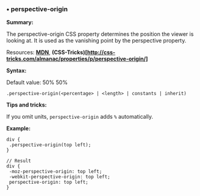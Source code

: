### <a name="perspective-origin"></a> &#8226; perspective-origin
**Summary:**

The perspective-origin CSS property determines the position the viewer is looking at. It is used as the vanishing point by the perspective property.

Resources: **[MDN](https://developer.mozilla.org/en-US/docs/Web/CSS/perspective-origin)**, **(CSS-Tricks)[http://css-tricks.com/almanac/properties/p/perspective-origin/]**

**Syntax:**

Default value: 50% 50%

    .perspective-origin(<percentage> | <length> | constants | inherit)

**Tips and tricks:**

  If you omit units, `perspective-origin` adds `%` automatically.  
  
**Example:**

    div {
     .perspective-origin(top left);
    }
    
    // Result
    div {
     -moz-perspective-origin: top left;
     -webkit-perspective-origin: top left;
     perspective-origin: top left;
    }

